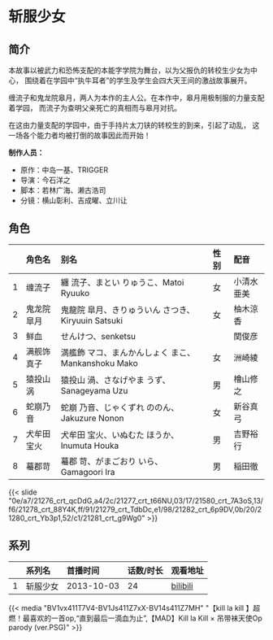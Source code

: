 # 斩服少女


## 简介

本故事以被武力和恐怖支配的本能字学院为舞台，以为父报仇的转校生少女为中心， 围绕着在学园中“执牛耳者”的学生及学生会四大天王间的激战故事展开。

缠流子和鬼龙院皋月，两人为本作的主人公。在本作中，皋月用极制服的力量支配着学园， 而流子为查明父亲死亡的真相而与皋月对抗。

在这由力量支配的学园中，由于手持片太刀铗的转校生的到来，引起了动乱， 这一场各个能力者均被打倒的故事因此而开始！

**制作人员：**
- 原作：中岛一基、TRIGGER
- 导演：今石洋之
- 脚本：若林广海、濑古浩司
- 分镜：横山彰利、吉成曜、立川让

## 角色

|     |   角色名   |   别名  | 性别 |  配音  |
|:--- |:------  |:----      |:---  |:--   |
| 1 | 缠流子 | 纏 流子、まとい りゅうこ、Matoi Ryuuko | 女 | 小清水亜美 |
| 2 | 鬼龙院皐月 | 鬼龍院 皐月、きりゅういん さつき、Kiryuuin Satsuki | 女 | 柚木涼香 |
| 3 | 鲜血 | せんけつ、senketsu |  | 関俊彦 |
| 4 | 满舰饰真子 | 満艦飾 マコ、まんかんしょく まこ、Mankanshoku Mako | 女 | 洲崎綾 |
| 5 | 猿投山涡 | 猿投山 渦、さなげやま うず、Sanageyama Uzu | 男 | 檜山修之 |
| 6 | 蛇崩乃音 | 蛇崩 乃音、じゃくずれ ののん、Jakuzure Nonon | 女 | 新谷真弓 |
| 7 | 犬牟田宝火 | 犬牟田 宝火、いぬむた ほうか、Inumuta Houka | 男 | 吉野裕行 |
| 8 | 蟇郡苛 | 蟇郡 苛、がまごおり いら、Gamagoori Ira | 男 | 稲田徹 |

{{< slide "0e/a7/21276_crt_qcDdG,a4/2c/21277_crt_t66NU,03/17/21580_crt_7A3oS,13/f6/21278_crt_88Y4K,ff/91/21279_crt_TdbDc,e1/98/21282_crt_6p9DV,0b/20/21280_crt_Yb3p1,52/c1/21281_crt_g9Wg0" >}}

## 系列

|     |   系列名   |   首播时间  | 话数/时长  | 观看地址 |
|:---  |:------    |:----      |:---       |:---  |
| 1 | 斩服少女 | 2013-10-03 | 24 | [bilibili](https://www.bilibili.com/bangumi/play/ep7911)  |


{{< media  "BV1vx411T7V4-BV1Js411Z7xX-BV14s411Z7MH"
"【kill la kill 】超燃！最喜欢的一首op,“直到最后一滴血为止”,【MAD】Kill la Kill × 吊带袜天使Op parody (ver.PSG)"  >}}

